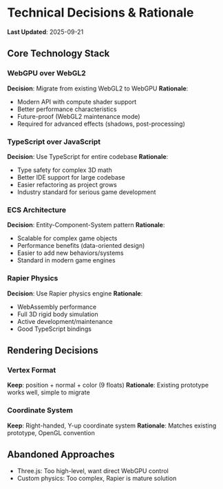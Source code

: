 # Technical Decisions & Rationale

**Last Updated**: 2025-09-21

## Core Technology Stack

### WebGPU over WebGL2
**Decision**: Migrate from existing WebGL2 to WebGPU
**Rationale**: 
- Modern API with compute shader support
- Better performance characteristics
- Future-proof (WebGL2 maintenance mode)
- Required for advanced effects (shadows, post-processing)

### TypeScript over JavaScript
**Decision**: Use TypeScript for entire codebase
**Rationale**:
- Type safety for complex 3D math
- Better IDE support for large codebase
- Easier refactoring as project grows
- Industry standard for serious game development

### ECS Architecture
**Decision**: Entity-Component-System pattern
**Rationale**:
- Scalable for complex game objects
- Performance benefits (data-oriented design)
- Easier to add new behaviors/systems
- Standard in modern game engines

### Rapier Physics
**Decision**: Use Rapier physics engine
**Rationale**:
- WebAssembly performance
- Full 3D rigid body simulation
- Active development/maintenance
- Good TypeScript bindings

## Rendering Decisions

### Vertex Format
**Keep**: position + normal + color (9 floats)
**Rationale**: Existing prototype works well, simple to migrate

### Coordinate System
**Keep**: Right-handed, Y-up coordinate system
**Rationale**: Matches existing prototype, OpenGL convention

## Abandoned Approaches
- Three.js: Too high-level, want direct WebGPU control
- Custom physics: Too complex, Rapier is mature solution
